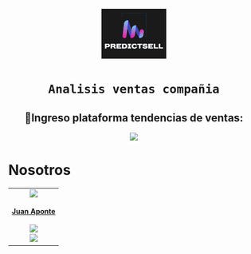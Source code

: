 <p align="center">
<img src="Images\image_ref.jpg"  height=100>
</p>
<center>

# ```Analisis ventas compañia``` 

## 🔷Ingreso plataforma tendencias de ventas:
<div>
    <div align='center'>
    <a href="https://bluetrips-digiruzvrwgjk5daajlc9s.streamlit.app/" target="_blank" target="_blank">
          <img  src="https://i.ibb.co/g7Fq0nX/Whats-App-Image-2024-10-04-at-4-56-45-PM.jpg"/>
       </a>
    </div>
</div>
</center>

# Nosotros



<table align='center'>
  <tr>
    <td align='center'>
      <div >
        <a href="https://github.com/JPjuanaponte" target="_blank" rel="author">
          <img width="110" src="https://raw.githubusercontent.com/UrbanGreenSolutions/BlueTrips/main/Assets/IMG-Perfil/01.png"/>
        </a>
        <a href="https://github.com/JPjuanaponte" target="_blank" rel="author">
          <h4 style="margin-top: 1rem;">Juan Aponte </br><small></small></h4>
        </a>
        <div style='display: flex; flex-direction: column'>
        <a href="https://github.com/JPjuanaponte" target="_blank">
          <img style='width:8rem' src="https://img.shields.io/static/v1?style=for-the-badge&message=GitHub&color=172B4D&logo=GitHub&logoColor=FFFFFF&label="/>
        </a>
        <a href="https://www.linkedin.com/in/juan-pablo-aponte-murcia-36603627a/" target="_blank">
          <img style='width:8rem' src="https://img.shields.io/badge/linkedin%20-%230077B5.svg?&style=for-the-badge&logo=linkedin&logoColor=white"/>
        </a>
        </div>
      </div>
    </td>